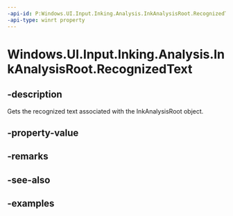 ```yaml
---
-api-id: P:Windows.UI.Input.Inking.Analysis.InkAnalysisRoot.RecognizedText
-api-type: winrt property
---
```


<!-- Property syntax.
public string RecognizedText { get; }
-->

# Windows.UI.Input.Inking.Analysis.InkAnalysisRoot.RecognizedText

## -description

Gets the recognized text associated with the InkAnalysisRoot object.

## -property-value

## -remarks

## -see-also

## -examples

